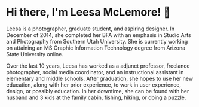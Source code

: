# Hi there, I'm Leesa McLemore! 👋

Leesa is a photographer, graduate student, and aspiring designer. In December of 2014, she completed her BFA with an emphasis in Studio Arts and Photography from Southern Utah University. She is currently working on attaining an MS Graphic Information Technology degree from Arizona State University online. 

Over the last 10 years, Leesa has worked as a adjunct professor, freelance photographer, social media coordinator, and an instructional assistant in elementary and middle schools. After graduation, she hopes to use her new education, along with her prior experience, to work in user experience, design, or possibly education. In her downtime, she can be found with her husband and 3 kids at the family cabin, fishing, hiking, or doing a puzzle. 

